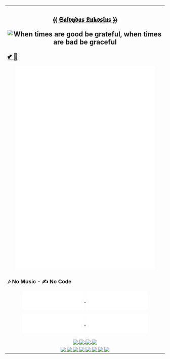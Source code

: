 <table align="justify" width="100%" margin-left="auto" margin-right="auto">
  <tr><td align="center" width="100%">
        <!-- Announments -->
        <!-- <h1></h1> -->
        <!-- <h2></h2> -->
    <h2 align="center">
      <a title="Salvydas Lukosius" target="_self" href="https://git.io/JJwwg/">⦑⦑ 𝕾𝖆𝖑𝖛𝖞𝖉𝖆𝖘 𝕷𝖚𝖐𝖔𝖘𝖎𝖚𝖘 ⦒⦒</a>
        <p><img align="center" src="https://user-images.githubusercontent.com/59910950/160251651-fdb69415-e142-442e-9b6b-7689d6324a93.png"
                alt="When times are good be grateful, when times are bad be graceful" width="70%" height="auto" /></p>
      <div align="left"><a taget="_self" href="https://googlecloudcheatsheet.withgoogle.com/"> 💕 </a>
      <a href="https://osint.digitalclouds.pro/"> 👾 </a></div>
    </h2>
      <!-- profile-stats -->
        <a title="Salvydas Lukosius" target="_self" href="https://github.com/ss-o/">
          <img align="center" src="https://raw.githubusercontent.com/ss-o/ss-o/main/metrics/plugin.wakatime.svg"
            alt="wakatime" width="90%" height="auto" />
          <img align="center" src="https://raw.githubusercontent.com/ss-o/ss-o/main/metrics/plugin/followup/indepth.svg"
            alt="indepth" width="90%" height="auto" />
          <img align="center" src="https://raw.githubusercontent.com/ss-o/ss-o/main/metrics/plugin/languages/details.svg"
            alt="languages" width="90%" height="auto" />
       </a>
       <a title="Salvydas Lukosius" target="_self" href="https://gist.github.com/ss-o/">
          <img align="center" src="https://raw.githubusercontent.com/ss-o/ss-o/main/metrics/plugin/gists.svg"
            alt="gist" width="90%" height="auto" />
        </a>
      </td></tr>
  <!-- no-music = no-code -->
  <tr><td align="center"><h3 align="left"><b>🎶 No Music - ✍️ No Code</b></h3><div>
  <p><a title="Recently Played Artists" target="_self" href="https://open.spotify.com/user/7jy44ywkrxicioj0uolpufb73/recently-played-artists/">
    <img align="center" src="https://github.com/ss-o/ss-o/raw/main/metrics/plugin/music/spotify/recent.svg" width="40%" height="auto" />
  </a>
  <a title="Recently Played Artists" target="_self" href="https://open.spotify.com/user/7jy44ywkrxicioj0uolpufb73/recently-played-artists/">
    <img align="center" src="https://github.com/ss-o/ss-o/raw/main/metrics/plugin/music/spotify/top-artists.svg" width="40%" height="auto" />
  </a></p>
  <p><a title="Recently Played Artists" target="_self" href="https://open.spotify.com/user/7jy44ywkrxicioj0uolpufb73/top/tracks/">
    <img align="center" src="https://github.com/ss-o/ss-o/raw/main/metrics/plugin/music/spotify/top-tracks.svg" width="40%" height="auto" />
  </a>
  <a title="Playsist -Lofi 1" target="_self" href="https://open.spotify.com/playlist/6VcZq5Pm10ZTKp8SeLrp6G/">
    <img align="center" src="https://github.com/ss-o/ss-o/raw/main/metrics/plugin/music/spotify/playlist/lofi-1.svg" width="40%" height="auto" />
  </a></p></div></td></tr>
  <!--
  <a title="Recently Played Artists" target="_self" href="https://open.spotify.com/user/7jy44ywkrxicioj0uolpufb73/recently-played-artists/">
    <img align="center" src="https://github.com/ss-o/ss-o/raw/main/metrics/plugin/music/spotify/recent.svg" />
  </a>
  <tr><td align="center" width="100%">
  <a title="Playsist - West Gang" target="_self" href="https://open.spotify.com/playlist/2MvEUsMh1eGSrezcirrXFd/">
    <img align="center" src="https://github.com/ss-o/ss-o/raw/main/metrics/plugin/music/spotify/playlist/west.svg" width="40%" height="auto" /> 
  </a>
  <a title="Playsist - East Gang" target="_self" href="https://open.spotify.com/playlist/1X0xAsHWCpamURi0SJqV3w/">
    <img align="center" src="https://github.com/ss-o/ss-o/raw/main/metrics/plugin/music/spotify/playlist/east.svg" width="40%" height="auto" />
  </a>
  <a title="Playsist - Girls Gang" target="_self" href="https://open.spotify.com/playlist/0CXloQmqFutohB4QMcgIq1/">
    <img align="center" src="https://github.com/ss-o/ss-o/raw/main/metrics/plugin/music/spotify/playlist/girls.svg" width="40%" height="auto" />
  </a>
  <a title="Playsist -Lofi 1" target="_self" href="https://open.spotify.com/playlist/6VcZq5Pm10ZTKp8SeLrp6G/">
    <img align="center" src="https://github.com/ss-o/ss-o/raw/main/metrics/plugin/music/spotify/playlist/lofi-1.svg" width="40%" height="auto" />
  </a>
  <a title="Playsist -Lofi 2" target="_self" href="https://open.spotify.com/playlist/290lnDXzAXbDqZhnfdJuYf/">
    <img align="center" src="https://github.com/ss-o/ss-o/raw/main/metrics/plugin/music/spotify/playlist/lofi-2.svg" width="40%" height="auto" />
  </a>
  <a title="Playsist -Lofi 3" target="_self" href="https://open.spotify.com/playlist/154SEnZOkJqFJlSNIPzyU5/">
    <img align="center" src="https://github.com/ss-o/ss-o/raw/main/metrics/plugin/music/spotify/playlist/lofi-3.svg" width="40%" height="auto" />
  </a>
-->
 <tr><td align="center" width="100%">
 <!-- repository-cards -->
 <a title="Z-Shell ZI" target="_self" href="https://github.com/z-shell/zi">
  <img align="center" 
       src="https://github-readme-stats.vercel.app/api/pin/?username=z-shell&repo=zi&card_width=150&theme=github_dark&border_radius" 
       width="40%" height="auto" />
    </a>
 <a title="ZI WIKI" target="_self" href="https://github.com/z-shell/zw">
  <img align="center" 
         src="https://github-readme-stats.vercel.app/api/pin/?username=z-shell&repo=zw&card_width=150&theme=github_dark" 
         width="40%" height="auto" />
    </a>
 <a title="f-sy-h" target="_self" href="https://github.com/z-shell/f-sy-h">
  <img align="center" 
       src="https://github-readme-stats.vercel.app/api/pin/?username=z-shell&repo=f-sy-h&card_width=150&theme=github_dark" 
       width="40%" height="auto" />
    </a>
 <a title="h-s-mw" target="_self" href="https://github.com/z-shell/h-s-mw">
  <img align="center" 
       src="https://github-readme-stats.vercel.app/api/pin/?username=z-shell&repo=h-s-mw&card_width=150&theme=github_dark" width="40%" height="auto" />
    </a>
 </td></tr>
    <!-- contact-badges -->
    <tr>
      <td align="center" width="100%">
        <a title="Google DEV" target="_self" href="https://g.dev/sall/">
          <img align="center"
            src="https://img.shields.io/badge/-GDEV-222222?style=flat-square&logo=g.dev&logoColor=white&link=https://g.dev/sall/" />
        </a>
        <a title="DEV" target="_self" href="https://dev.to/sso/">
          <img align="center"
            src="https://img.shields.io/badge/-DEV-222222?style=flat-square&logo=dev.to&logoColor=white&link=https://dev.to/sso/" />
        </a>
        <a title="Twitter" target="_self" href="https://twitter.com/salldc/">
          <img align="center"
            src="https://img.shields.io/badge/-Twitter-222222?style=flat-square&logo=twitter&logoColor=white&link=https://twitter.com/salldc/" />
        </a>
        <a title="GitLab" target="_self" href="https://gitlab.com/ss-o/">
          <img align="center"
            src="https://img.shields.io/badge/-GitLab-222222?style=flat-square&logo=GitLab&logoColor=white&link=https://gitlab.com/ss-o/" />
        </a>
        <a title="Slack" target="_self" href="https://digital-teams.slack.com/">
          <img align="center"
            src="https://img.shields.io/badge/-Slack-222222?style=flat-square&logo=Slack&logoColor=white&link=https://digital-teams.slack.com/" />
        </a>
        <a title="Reddit" target="_self" href="https://www.reddit.com/u/ss-o/">
          <img align="center"
            src="https://img.shields.io/badge/-Reddit-222222?style=flat-square&logo=Reddit&logoColor=white&link=https://https://www.reddit.com/u/ss-o/" />
        </a>
        <a title="LinkedIn" target="_self" href="https://www.linkedin.com/in/ss-o/">
          <img align="center"
            src="https://img.shields.io/badge/-LinkedIn-222222?style=flat-square&logo=Linkedin&logoColor=white" />
        </a>
        <a title="stackoverflow" target="_self" href="https://stackoverflow.com/users/13893752/salvydas-lukosius">
          <img align="center"
            src="https://img.shields.io/badge/-Stack%20Overflow-222222?style=flat-square&logo=stack-overflow&logoColor=white" />
        </a>
      </td>
    </tr>
  </table>
